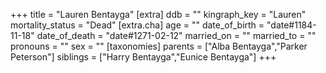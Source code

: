 +++
title = "Lauren Bentayga"
[extra]
ddb = ""
kingraph_key = "Lauren"
mortality_status = "Dead"
[extra.cha]
age = ""
date_of_birth = "date#1184-11-18"
date_of_death = "date#1271-02-12"
married_on = ""
married_to = ""
pronouns = ""
sex = ""
[taxonomies]
parents = ["Alba Bentayga","Parker Peterson"]
siblings = ["Harry Bentayga","Eunice Bentayga"]
+++

